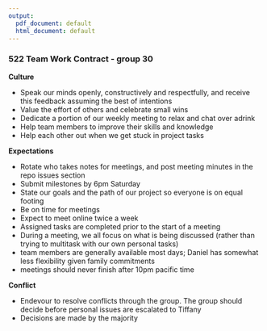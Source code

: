 ```yaml
---
output:
  pdf_document: default
  html_document: default
---
```


### 522 Team Work Contract - group 30 ###

**Culture**

-  Speak our minds openly, constructively and respectfully, and     receive this feedback assuming the best of intentions
-  Value the effort of others and celebrate small wins
-  Dedicate a portion of our weekly meeting to relax and chat over adrink
-  Help team members to improve their skills and knowledge
-  Help each other out when we get stuck in project tasks


**Expectations**

- Rotate who takes notes for meetings, and post meeting minutes in   the repo issues section
- Submit milestones by 6pm Saturday
- State our goals and the path of our project so everyone is on equal footing
- Be on time for meetings
- Expect to meet online twice a week
- Assigned tasks are completed prior to the start of a meeting
- During a meeting, we all focus on what is being discussed (rather  than trying to multitask with our own personal tasks)
- team members are generally available most days; Daniel has somewhat less flexibility given family commitments
- meetings should never finish after 10pm pacific time


**Conflict**

- Endevour to resolve conflicts through the group. The group should decide before personal issues are escalated to Tiffany
- Decisions are made by the majority


